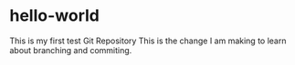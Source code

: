 # hello-world
This is my first test Git Repository
This is the change I am making to learn about branching and commiting.
